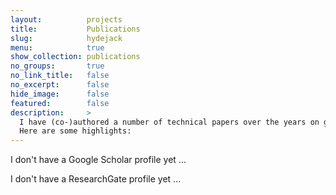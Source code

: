 ```yaml
---
layout:          projects
title:           Publications
slug:            hydejack
menu:            true
show_collection: publications
no_groups:       true
no_link_title:   false 
no_excerpt:      false 
hide_image:      false
featured:        false
description:     >
  I have (co-)authored a number of technical papers over the years on geoscientific modeling and related fields.<br>
  Here are some highlights:
---
```


<!-- TODO -->

<i class="icomoon icon-googlescholar"></i> I don't have a Google Scholar profile yet ...
<!-- <a href="https://scholar.google.com/citations?user=4xJhLhYAAAAJ&hl" target="_blank">Google Scholar Profile</a> -->

<i class="icomoon icon-researchgate"></i> I don't have a ResearchGate profile yet ...
<!-- <a href="https://www.researchgate.net/profile/Christian_Haller4" target="_blank">ResearchGate Profile</a> -->

